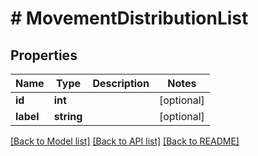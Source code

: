 # # MovementDistributionList

## Properties

Name | Type | Description | Notes
------------ | ------------- | ------------- | -------------
**id** | **int** |  | [optional] 
**label** | **string** |  | [optional] 

[[Back to Model list]](../../README.md#documentation-for-models) [[Back to API list]](../../README.md#documentation-for-api-endpoints) [[Back to README]](../../README.md)


